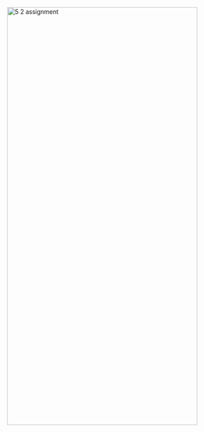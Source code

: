 <img width="441" height="966" alt="5 2 assignment" src="https://github.com/user-attachments/assets/fe1be2f2-7b82-4474-8b83-f5fe8da74fdc" />
